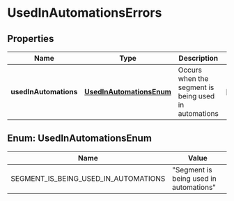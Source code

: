 

# UsedInAutomationsErrors

## Properties

Name | Type | Description | Notes
------------ | ------------- | ------------- | -------------
**usedInAutomations** | [**UsedInAutomationsEnum**](#UsedInAutomationsEnum) | Occurs when the segment is being used in automations |  [optional]



## Enum: UsedInAutomationsEnum

Name | Value
---- | -----
SEGMENT_IS_BEING_USED_IN_AUTOMATIONS | &quot;Segment is being used in automations&quot;



